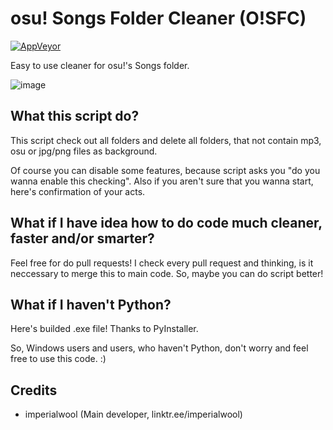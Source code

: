 # osu! Songs Folder Cleaner (O!SFC)
[![AppVeyor](https://img.shields.io/appveyor/build/toxichead/osu-songs-folder-cleaner?label=windows%20build)](https://ci.appveyor.com/project/toxichead/osu-songs-folder-cleaner)

Easy to use cleaner for osu!'s Songs folder.

![image](https://github.com/toxichead/osu-songs-folder-cleaner/assets/55358751/00d56e78-620f-4e5c-8d72-486f68e6604b)

## What this script do?
This script check out all folders and delete all folders, that not contain mp3, osu or jpg/png files as background.

Of course you can disable some features, because script asks you "do you wanna enable this checking". Also if you aren't sure that you wanna start, here's confirmation of your acts.

## What if I have idea how to do code much cleaner, faster and/or smarter?

Feel free for do pull requests! I check every pull request and thinking, is it neccessary to merge this to main code. So, maybe you can do script better!

## What if I haven't Python?
Here's builded .exe file! Thanks to PyInstaller.

So, Windows users and users, who haven't Python, don't worry and feel free to use this code. :)

## Credits
- imperialwool (Main developer, linktr.ee/imperialwool)
